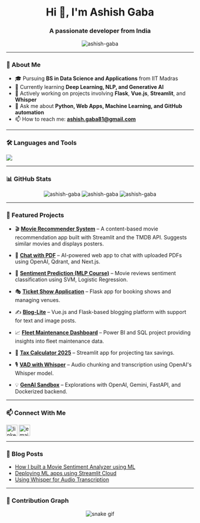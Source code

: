<h1 align="center">Hi 👋, I'm Ashish Gaba</h1>
<h3 align="center">A passionate developer from India</h3>

<p align="center">
  <img src="https://komarev.com/ghpvc/?username=ashish-gaba&label=Profile%20views&color=0e75b6&style=flat" alt="ashish-gaba" />
</p>

---

### 🚀 About Me

- 🎓 Pursuing **BS in Data Science and Applications** from IIT Madras  
- 🧠 Currently learning **Deep Learning, NLP, and Generative AI**
- 🔭 Actively working on projects involving **Flask**, **Vue.js**, **Streamlit**, and **Whisper**
- 💬 Ask me about **Python, Web Apps, Machine Learning, and GitHub automation**
- 📫 How to reach me: **ashish.gaba81@gmail.com**

---

### 🛠️ Languages and Tools

<p align="left">
  <img src="https://skillicons.dev/icons?i=python,flask,vue,js,html,css,bootstrap,postman,sqlite,postgres,fastapi,docker,streamlit,pytorch,sklearn,github,git,linux&perline=10" />
</p>

---

### 📊 GitHub Stats

<p align="center">
  <img src="https://github-readme-stats.vercel.app/api?username=ashish-gaba&show_icons=true&locale=en" alt="ashish-gaba" />
  <img src="https://github-readme-streak-stats.herokuapp.com/?user=ashish-gaba&" alt="ashish-gaba" />
  <img src="https://github-readme-stats.vercel.app/api/top-langs?username=ashish-gaba&layout=compact" alt="ashish-gaba" />
</p>

---

### 🧩 Featured Projects

- 🎬 [**Movie Recommender System**](https://github.com/Ashish-gaba/Movie-Recommender-System) – A content-based movie recommendation app built with Streamlit and the TMDB API. Suggests similar movies and displays posters.

- 📄 [**Chat with PDF**](https://github.com/Ashish-gaba/Chat-with-PDF) – AI-powered web app to chat with uploaded PDFs using OpenAI, Qdrant, and Next.js.

- 🧠 [**Sentiment Prediction (MLP Course)**](https://github.com/Ashish-gaba/Sentiment-Prediction) – Movie reviews sentiment classification using SVM, Logistic Regression.

- 🎭 [**Ticket Show Application**](https://github.com/Ashish-gaba) – Flask app for booking shows and managing venues.

- ✍️ [**Blog-Lite**](https://github.com/Ashish-gaba) – Vue.js and Flask-based blogging platform with support for text and image posts.

- 📈 [**Fleet Maintenance Dashboard**](https://github.com/Ashish-gaba/Fleet-maintenence-analysis-dashboard) – Power BI and SQL project providing insights into fleet maintenance data.

- 🧮 [**Tax Calculator 2025**](https://github.com/Ashish-gaba/tax-savings-calculator-2025) – Streamlit app for projecting tax savings.

- 🎙️ [**VAD with Whisper**](https://github.com/Ashish-gaba/VAD_with_Whisper) – Audio chunking and transcription using OpenAI's Whisper model.

- 💡 [**GenAI Sandbox**](https://github.com/Ashish-gaba/Gen-AI) – Explorations with OpenAI, Gemini, FastAPI, and Dockerized backend.

---

### 📫 Connect With Me

<p align="left">
  <a href="https://www.linkedin.com/in/ashish-gaba/" target="blank"><img align="center" src="https://cdn-icons-png.flaticon.com/512/174/174857.png" alt="linkedin" height="30" width="30" /></a>
  <a href="mailto:ashish.gaba.dev@gmail.com"><img align="center" src="https://cdn-icons-png.flaticon.com/512/732/732200.png" alt="email" height="30" width="30" /></a>
  <!-- Add other platforms if needed -->
</p>

---

### 🧠 Blog Posts

<!-- Replace these with your real posts -->
- [How I built a Movie Sentiment Analyzer using ML](#)
- [Deploying ML apps using Streamlit Cloud](#)
- [Using Whisper for Audio Transcription](#)

---

### 📅 Contribution Graph

<p align="center">
  <img src="https://github.com/ashish-gaba/ashish-gaba/blob/output/github-contribution-grid-snake.svg" alt="snake gif" />
</p>
